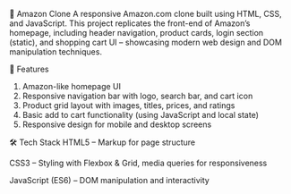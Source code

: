 🛒 Amazon Clone
A responsive Amazon.com clone built using HTML, CSS, and JavaScript. This project replicates the front-end of Amazon’s homepage, including header navigation, product cards, login section (static), and shopping cart UI – showcasing modern web design and DOM manipulation techniques.

🔧 Features
1. Amazon-like homepage UI
2. Responsive navigation bar with logo, search bar, and cart icon
3. Product grid layout with images, titles, prices, and ratings
4. Basic add to cart functionality (using JavaScript and local state)
5. Responsive design for mobile and desktop screens

🛠️ Tech Stack
HTML5 – Markup for page structure

CSS3 – Styling with Flexbox & Grid, media queries for responsiveness

JavaScript (ES6) – DOM manipulation and interactivity
